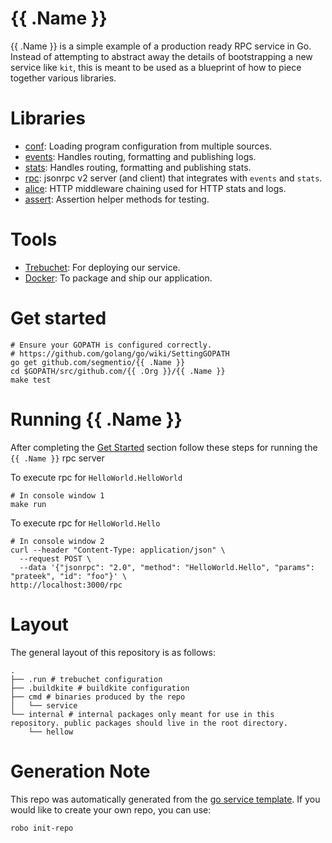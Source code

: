 # {{ .Name }}

{{ .Name }} is a simple example of a production ready RPC service in Go. Instead of attempting to abstract away the details of bootstrapping a new service like `kit`, this is meant to be used as a blueprint of how to piece together various libraries.

# Libraries

- [conf](https://github.com/segmentio/conf): Loading program configuration from multiple sources.
- [events](https://github.com/segmentio/events): Handles routing, formatting and publishing logs.
- [stats](https://github.com/segmentio/stats): Handles routing, formatting and publishing stats.
- [rpc](https://github.com/segmentio/rpc): jsonrpc v2 server (and client) that integrates with `events` and `stats`.
- [alice](https://github.com/justinas/alice): HTTP middleware chaining used for HTTP stats and logs.
- [assert](https://github.com/stretchr/testify#assert-package): Assertion helper methods for testing.

# Tools

- [Trebuchet](https://github.com/segmentio/trebuchet): For deploying our service.
- [Docker](https://www.docker.com/): To package and ship our application.

# Get started

```
# Ensure your GOPATH is configured correctly.
# https://github.com/golang/go/wiki/SettingGOPATH
go get github.com/segmentio/{{ .Name }}
cd $GOPATH/src/github.com/{{ .Org }}/{{ .Name }}
make test
```

# Running {{ .Name }}

After completing the [Get Started](#get-started) section follow these steps for running the `{{ .Name }}` rpc server

To execute rpc for `HelloWorld.HelloWorld`

```shell
# In console window 1
make run
```

To execute rpc for `HelloWorld.Hello`

```shell
# In console window 2
curl --header "Content-Type: application/json" \
  --request POST \
  --data '{"jsonrpc": "2.0", "method": "HelloWorld.Hello", "params": "prateek", "id": "foo"}' \
http://localhost:3000/rpc
```

# Layout

The general layout of this repository is as follows:

```
.
├── .run # trebuchet configuration
├── .buildkite # buildkite configuration
├── cmd # binaries produced by the repo
│   └── service
└── internal # internal packages only meant for use in this repository. public packages should live in the root directory.
    └── hellow
```

# Generation Note

This repo was automatically generated from the [go service template](https://github.com/segmentio/go-service-template). If you would like to create your own repo, you can use:

```
robo init-repo
```
